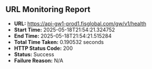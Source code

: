 ## URL Monitoring Report

- **URL:** https://api-gw1-prod1.fisglobal.com/gw/v1/health
- **Start Time:** 2025-05-18T21:54:21.324752
- **End Time:** 2025-05-18T21:54:21.515284
- **Total Time Taken:** 0.190532 seconds
- **HTTP Status Code:** 200
- **Status:** Success
- **Failure Reason:** N/A
